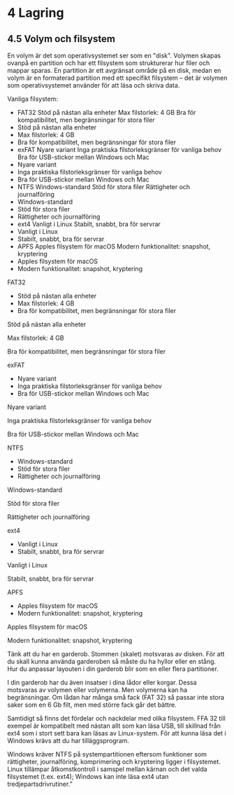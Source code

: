 # 4 Lagring

## 4.5 Volym och filsystem

En volym är det som operativsystemet ser som en "disk". Volymen skapas ovanpå en partition och har ett filsystem som strukturerar hur filer och mappar sparas. En partition är ett avgränsat område på en disk, medan en volym är en formaterad partition med ett specifikt filsystem – det är volymen som operativsystemet använder för att läsa och skriva data.

Vanliga filsystem:

- FAT32 Stöd på nästan alla enheter Max filstorlek: 4 GB Bra för kompatibilitet, men begränsningar för stora filer
- Stöd på nästan alla enheter
- Max filstorlek: 4 GB
- Bra för kompatibilitet, men begränsningar för stora filer
- exFAT Nyare variant Inga praktiska filstorleksgränser för vanliga behov Bra för USB-stickor mellan Windows och Mac
- Nyare variant
- Inga praktiska filstorleksgränser för vanliga behov
- Bra för USB-stickor mellan Windows och Mac
- NTFS Windows-standard Stöd för stora filer Rättigheter och journalföring
- Windows-standard
- Stöd för stora filer
- Rättigheter och journalföring
- ext4 Vanligt i Linux Stabilt, snabbt, bra för servrar
- Vanligt i Linux
- Stabilt, snabbt, bra för servrar
- APFS Apples filsystem för macOS Modern funktionalitet: snapshot, kryptering
- Apples filsystem för macOS
- Modern funktionalitet: snapshot, kryptering

FAT32

- Stöd på nästan alla enheter
- Max filstorlek: 4 GB
- Bra för kompatibilitet, men begränsningar för stora filer

Stöd på nästan alla enheter

Max filstorlek: 4 GB

Bra för kompatibilitet, men begränsningar för stora filer

exFAT

- Nyare variant
- Inga praktiska filstorleksgränser för vanliga behov
- Bra för USB-stickor mellan Windows och Mac

Nyare variant

Inga praktiska filstorleksgränser för vanliga behov

Bra för USB-stickor mellan Windows och Mac

NTFS

- Windows-standard
- Stöd för stora filer
- Rättigheter och journalföring

Windows-standard

Stöd för stora filer

Rättigheter och journalföring

ext4

- Vanligt i Linux
- Stabilt, snabbt, bra för servrar

Vanligt i Linux

Stabilt, snabbt, bra för servrar

APFS

- Apples filsystem för macOS
- Modern funktionalitet: snapshot, kryptering

Apples filsystem för macOS

Modern funktionalitet: snapshot, kryptering

Tänk att du har en garderob. Stommen (skalet) motsvaras av disken. För att du skall kunna använda garderoben så måste du ha hyllor eller en stång. Hur du anpassar layouten i din garderob blir som en eller flera partitioner.

I din garderob har du även insatser i dina lådor eller korgar. Dessa motsvaras av volymen eller volymerna. Men volymerna kan ha begränsningar. Om lådan har många små fack (FAT 32) så passar inte stora saker som en 6 Gb filt, men med större fack går det bättre.

Samtidigt så finns det fördelar och nackdelar med olika filsystem. FFA 32 till exempel är kompatibelt med nästan allt som kan läsa USB, till skillnad från ext4 som i stort sett bara kan läsas av Linux-system. För att kunna läsa det i Windows krävs att du har tilläggsprogram.

Windows kräver NTFS på systempartitionen eftersom funktioner som rättigheter, journalföring, komprimering och kryptering ligger i filsystemet. Linux tillämpar åtkomstkontroll i samspel mellan kärnan och det valda filsystemet (t.ex. ext4); Windows kan inte läsa ext4 utan tredjepartsdrivrutiner.”


